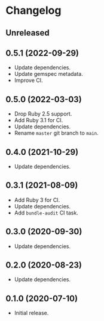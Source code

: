 # Changelog

## Unreleased

## 0.5.1 (2022-09-29)

*   Update dependencies.
*   Update gemspec metadata.
*   Improve CI.

## 0.5.0 (2022-03-03)

*   Drop Ruby 2.5 support.
*   Add Ruby 3.1 for CI.
*   Update dependencies.
*   Rename `master` git branch to `main`.

## 0.4.0 (2021-10-29)

*   Update dependencies.

## 0.3.1 (2021-08-09)

*   Add Ruby 3 for CI.
*   Update dependencies.
*   Add `bundle-audit` CI task.

## 0.3.0 (2020-09-30)

*   Update dependencies.

## 0.2.0 (2020-08-23)

*   Update dependencies.

## 0.1.0 (2020-07-10)

*   Initial release.
